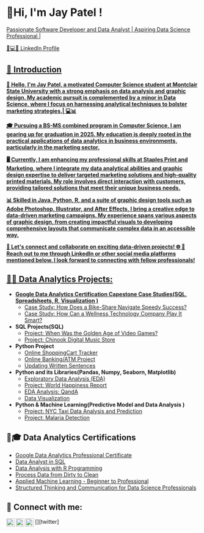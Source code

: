 <h1>👋Hi, I'm Jay Patel ! <br/><a  <a href=""></h1>
  Passionate Software Developer and Data Analyst | Aspiring Data Science Professional |

  <a href="https://www.linkedin.com/in/jaypatel111jp"> 📢💻🔵 LinkedIn Profile </h1>
  
  <h2> 📝 Introduction</h2>

<b>👋 Hello, I'm Jay Patel, a motivated Computer Science student at Montclair State University with a strong emphasis on data analysis and graphic design. My academic pursuit is complemented by a minor in Data Science, where I focus on harnessing analytical techniques to bolster marketing strategies.|  💻📊

🎓 Pursuing a BS-MS combined program in Computer Science, I am gearing up for graduation in 2025. My education is deeply rooted in the practical applications of data analytics in business environments, particularly in the marketing sector.

🖥️ Currently, I am enhancing my professional skills at Staples Print and Marketing, where I integrate my data analytical abilities and graphic design expertise to deliver targeted marketing solutions and high-quality printed materials. My role involves direct interaction with customers, providing tailored solutions that meet their unique business needs.

📊 Skilled in Java, Python, R, and a suite of graphic design tools such as Adobe Photoshop, Illustrator, and After Effects, I bring a creative edge to data-driven marketing campaigns. My experience spans various aspects of graphic design, from creating impactful visuals to developing comprehensive layouts that communicate complex data in an accessible way.

💼  Let's connect and collaborate on exciting data-driven projects! 🌐 🤳 Reach out to me through LinkedIn or other social media platforms mentioned below. I look forward to connecting with fellow professionals!</b>
<h2>👨‍💻 Data Analytics Projects:</h2>

- <b>Google Data Analytics Certification Capestone Case Studies(SQL, Spreadsheets, R, Visualization ) </b>
  - [Case Study: How Does a Bike-Share Navigate Speedy Success?](https://github.com/HarshVasoya07/Google-CaseStudy-How-Does-a-Bike-Share-Navigate-Speedy-Success-)
  - [Case Study: How Can a Wellness Technology Company Play It Smart?](https://github.com/HarshVasoya07/GoogleCaseStudy2-How-Can-a-Wellness-Technology-Company-Play-It-Smart)
- <b>SQL Projects(SQL) </b>
  - [Project: When Was the Golden Age of Video Games?](https://github.com/HarshVasoya07/Golden-Age-of-Video-Game)
  - [Project: Chinook Digital Music Store](https://github.com/HarshVasoya07/ChinookDigitalMusicStore)
- <b>Python Project</b>
  - [Online ShoppingCart Tracker](https://github.com/HarshVasoya07/OnlineShoppingCart_Tracker)
  - [Online Banking/ATM Project](https://github.com/HarshVasoya07/OnlineBanking-ATM_Project)
  - [Updating Written Sentences](https://github.com/HarshVasoya07/UpdatingTheWrittenSentences)
- <b>Python and its Libraries(Pandas, Numpy, Seaborn, Matplotlib) </b>
  - [Exploratory Data Analysis (EDA)](https://github.com/HarshVasoya07/NYC-Taxi_EDA-Analysis)
  - [Project: World Happiness Report](https://github.com/HarshVasoya07/Project-WorldHappinessReport)
  - [EDA Analysis: QandA](https://github.com/HarshVasoya07/EDA-Analysis)
  - [Data Visualization](https://github.com/HarshVasoya07/DataVisualization)
- <b>Python & Machine Learning(Predictive Model and Data Analysis )</b>
  - [Project: NYC Taxi Data Analysis and Prediction](https://github.com/HarshVasoya07/NYC_Taxi-Project)
  - [Project: Malaria Detection](https://github.com/HarshVasoya07/MalariaDetectionProject)

<h2>🏅🎓 Data Analytics Certifications</h2>

- [Google Data Analytics Professional  Certificate](https://www.coursera.org/account/accomplishments/specialization/certificate/D6VCZMR3AMTJ)
- [Data Analyst in SQL](https://www.datacamp.com/statement-of-accomplishment/track/aef9de40af0c796a8148f4633b15c9cae6069340?raw=1)
- [Data Analysis with R Programming](https://www.coursera.org/account/accomplishments/certificate/MWFGC9LKLGVG)
- [Process Data from Dirty to Clean](https://www.coursera.org/account/accomplishments/certificate/PXWL3FMSYFFX)
- [Applied Machine Learning - Beginner to Professional](https://courses.analyticsvidhya.com/certificates/hbrmxktypg)
- [Structured Thinking and Communication for Data Science Professionals](https://courses.analyticsvidhya.com/certificates/uv4z1yarrb)

<h2> 🤳 Connect with me:</h2>

[<img align="left" alt="HarshVasoya | Twitter" width="22px" src="https://cdn.jsdelivr.net/npm/simple-icons@v3/icons/twitter.svg" />][twitter]
[<img align="left" alt="HarshVasoya | LinkedIn" width="22px" src="https://cdn.jsdelivr.net/npm/simple-icons@v3/icons/linkedin.svg" />][linkedin]
[<img align="left" alt="HarshVasoya | Instagram" width="22px" src="https://cdn.jsdelivr.net/npm/simple-icons@v3/icons/instagram.svg" />][instagram]

[instagram]: https://www.instagram.com/harshvasoya07/
[linkedin]: https://www.linkedin.com/in/harsh-vasoya-34a31a233/


